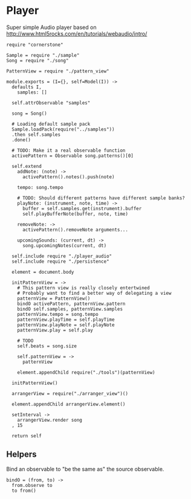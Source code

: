 Player
======

Super simple Audio player based on http://www.html5rocks.com/en/tutorials/webaudio/intro/

    require "cornerstone"

    Sample = require "./sample"
    Song = require "./song"

    PatternView = require "./pattern_view"

    module.exports = (I={}, self=Model(I)) ->
      defaults I,
        samples: []

      self.attrObservable "samples"

      song = Song()

      # Loading default sample pack
      Sample.loadPack(require("../samples"))
      .then self.samples
      .done()

      # TODO: Make it a real observable function
      activePattern = Observable song.patterns()[0]

      self.extend
        addNote: (note) ->
          activePattern().notes().push(note)

        tempo: song.tempo

        # TODO: Should different patterns have different sample banks?
        playNote: (instrument, note, time) ->
          buffer = self.samples.get(instrument).buffer
          self.playBufferNote(buffer, note, time)

        removeNote: ->
          activePattern().removeNote arguments...

        upcomingSounds: (current, dt) ->
          song.upcomingNotes(current, dt)

      self.include require "./player_audio"
      self.include require "./persistence"

      element = document.body

      initPatternView = ->
        # This pattern view is really closely entertwined
        # Probably want to find a better way of delegating a view
        patternView = PatternView()
        bindO activePattern, patternView.pattern
        bindO self.samples, patternView.samples
        patternView.tempo = song.tempo
        patternView.playTime = self.playTime
        patternView.playNote = self.playNote
        patternView.play = self.play

        # TODO
        self.beats = song.size

        self.patternView = ->
          patternView

        element.appendChild require("./tools")(patternView)

      initPatternView()

      arrangerView = require("./arranger_view")()

      element.appendChild arrangerView.element()

      setInterval ->
        arrangerView.render song
      , 15

      return self

Helpers
-------

Bind an observable to "be the same as" the source observable.

    bindO = (from, to) ->
      from.observe to
      to from()
